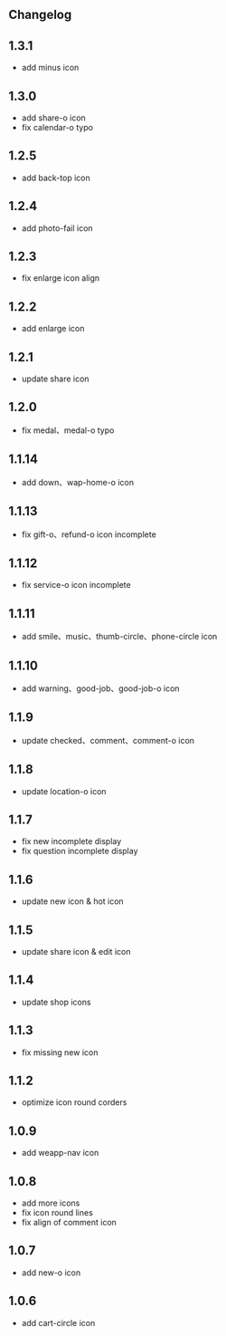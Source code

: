 ## Changelog

## 1.3.1

- add minus icon

## 1.3.0

- add share-o icon
- fix calendar-o typo

## 1.2.5

- add back-top icon

## 1.2.4

- add photo-fail icon

## 1.2.3

- fix enlarge icon align

## 1.2.2

- add enlarge icon

## 1.2.1

- update share icon

## 1.2.0

- fix medal、medal-o typo

## 1.1.14

- add down、wap-home-o icon

## 1.1.13

- fix gift-o、refund-o icon incomplete

## 1.1.12

- fix service-o icon incomplete

## 1.1.11

- add smile、music、thumb-circle、phone-circle icon

## 1.1.10

- add warning、good-job、good-job-o icon

## 1.1.9

- update checked、comment、comment-o icon

## 1.1.8

- update location-o icon

## 1.1.7

- fix new incomplete display
- fix question incomplete display

## 1.1.6

- update new icon & hot icon

## 1.1.5

- update share icon & edit icon

## 1.1.4

- update shop icons

## 1.1.3

- fix missing new icon

## 1.1.2

- optimize icon round corders

## 1.0.9

- add weapp-nav icon

## 1.0.8

- add more icons
- fix icon round lines
- fix align of comment icon

## 1.0.7

- add new-o icon

## 1.0.6

- add cart-circle icon
